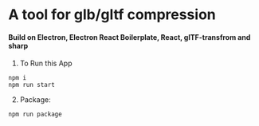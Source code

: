 # A tool for glb/gltf compression

#### Build on Electron, Electron React Boilerplate, React, glTF-transfrom and sharp

1. To Run this App

```
npm i
npm run start
```

2. Package:

```
npm run package
```
